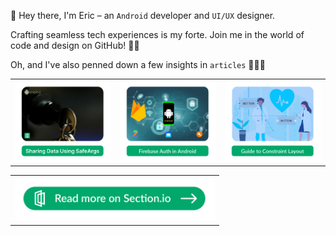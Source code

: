 
<!-- <p align="center"><img src="https://github-readme-streak-stats.herokuapp.com/?user=Ericgacoki&theme=black-ice&hide_border=true&stroke=0000&background=0D1117&ring=e05397&fire=e05397&currStreakLabel=e05397&bg_color=30,e96443,904e95&title_color=fff&text_color=fff" alt="Eric contributions" /></p>

<p align="center"><img src="https://github-readme-stats.vercel.app/api?username=ericgacoki&count_private=true&show_icons=true&theme=vision-friendly-dark& layout=compact&hide_border=true"/> </p> -->

👋 Hey there, I'm Eric – an `Android` developer and `UI/UX` designer.

Crafting seamless tech experiences is my forte. Join me in the world of code and design on GitHub! 🚀🎨

<!--
<p align="left">
  <a href="https://twitter.com/eric_gacoki"><img src="https://img.icons8.com/color/50/000000/twitter-squared.png" alt="twitter"/></a>
  <a href="https://www.linkedin.com/in/eric-gacoki"><img src="https://img.icons8.com/color/50/000000/linkedin.png" alt="linkedin"/></a>
  <a href="https://developers.google.com/profile/u/eric-g"><img src="https://img.icons8.com/color/50/google-logo.png" alt="google dev profile"/></a>
</p>
-->

Oh, and I've also penned down a few insights in `articles` 🚀🎨📝

<table>
    <tr>
        <td>
            <a href="https://www.section.io/engineering-education/safe-args-in-android/">
                <img src="media/safe-args.png" alt="Safe Args" width="320px" />
            </a>
        </td>
        <td>
            <a href="https://www.section.io/engineering-education/firebase-email-and-password-authentication-in-android-using-kotlin/">
                <img src="media/auth.png" alt="Firebase Auth" width="320px" />
            </a>
        </td>
        <td>
            <a href="https://www.section.io/engineering-education/getting-started-with-constraint-layout-in-android/">
                <img src="media/const.png" alt="Constraint Layout" width="320px" />
            </a>
        </td>
    </tr>
</table>

<table>
    <tr>
        <td>
            <a href="https://www.section.io/engineering-education/authors/eric-gacoki/">
                <img src="media/more.png" alt="Read More" width="320px" />
            </a>
        </td>
    </tr>
</table>

<!--
<p align="center"> <img src="https://github.com/Ericgacoki/Ericgacoki/blob/output/github-contribution-grid-snake.svg" alt="snake"></center></p>
-->

<!-- ![visitors](https://visitor-badge.glitch.me/badge?page_id=page.id) -->
